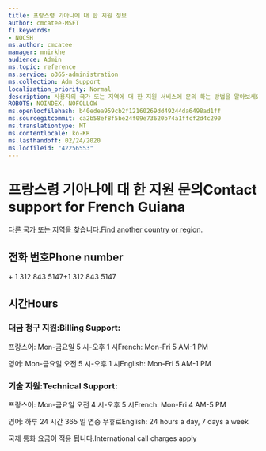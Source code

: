 ```yaml
---
title: 프랑스령 기아나에 대 한 지원 정보
author: cmcatee-MSFT
f1.keywords:
- NOCSH
ms.author: cmcatee
manager: mnirkhe
audience: Admin
ms.topic: reference
ms.service: o365-administration
ms.collection: Adm_Support
localization_priority: Normal
description: 사용자의 국가 또는 지역에 대 한 지원 서비스에 문의 하는 방법을 알아보세요.
ROBOTS: NOINDEX, NOFOLLOW
ms.openlocfilehash: b40edea959cb2f12160269dd49244da6498ad1ff
ms.sourcegitcommit: ca2b58ef8f5be24f09e73620b74a1ffcf2d4c290
ms.translationtype: MT
ms.contentlocale: ko-KR
ms.lasthandoff: 02/24/2020
ms.locfileid: "42256553"
---
```

# <a name="contact-support-for-french-guiana"></a><span data-ttu-id="c53a4-103">프랑스령 기아나에 대 한 지원 문의</span><span class="sxs-lookup"><span data-stu-id="c53a4-103">Contact support for French Guiana</span></span>

<span data-ttu-id="c53a4-104">[다른 국가 또는 지역을 찾습니다](../contact-support-for-business-products.md).</span><span class="sxs-lookup"><span data-stu-id="c53a4-104">[Find another country or region](../contact-support-for-business-products.md).</span></span>

## <a name="phone-number"></a><span data-ttu-id="c53a4-105">전화 번호</span><span class="sxs-lookup"><span data-stu-id="c53a4-105">Phone number</span></span>
<span data-ttu-id="c53a4-106">+ 1 312 843 5147</span><span class="sxs-lookup"><span data-stu-id="c53a4-106">+1 312 843 5147</span></span>

## <a name="hours"></a><span data-ttu-id="c53a4-107">시간</span><span class="sxs-lookup"><span data-stu-id="c53a4-107">Hours</span></span>
### <a name="billing-support"></a><span data-ttu-id="c53a4-108">대금 청구 지원:</span><span class="sxs-lookup"><span data-stu-id="c53a4-108">Billing Support:</span></span>

<span data-ttu-id="c53a4-109">프랑스어: Mon-금요일 5 시-오후 1 시</span><span class="sxs-lookup"><span data-stu-id="c53a4-109">French: Mon-Fri 5 AM-1 PM</span></span>

<span data-ttu-id="c53a4-110">영어: Mon-금요일 오전 5 시-오후 1 시</span><span class="sxs-lookup"><span data-stu-id="c53a4-110">English: Mon-Fri 5 AM-1 PM</span></span>

### <a name="technical-support"></a><span data-ttu-id="c53a4-111">기술 지원:</span><span class="sxs-lookup"><span data-stu-id="c53a4-111">Technical Support:</span></span>

<span data-ttu-id="c53a4-112">프랑스어: Mon-금요일 오전 4 시-오후 5 시</span><span class="sxs-lookup"><span data-stu-id="c53a4-112">French: Mon-Fri 4 AM-5 PM</span></span>

<span data-ttu-id="c53a4-113">영어: 하루 24 시간 365 일 연중 무휴로</span><span class="sxs-lookup"><span data-stu-id="c53a4-113">English: 24 hours a day, 7 days a week</span></span>

<span data-ttu-id="c53a4-114">국제 통화 요금이 적용 됩니다.</span><span class="sxs-lookup"><span data-stu-id="c53a4-114">International call charges apply</span></span>